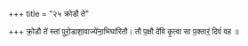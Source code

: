 +++
title = "२५ क्रोडौ ते"

+++
क्रो॒डौ ते॑ स्तां पुरो॒डाशा॒वाज्ये॑ना॒भिघा॑रितौ। तौ प॒क्षौ दे॑वि कृ॒त्वा सा प॒क्तारं॒ दिवं॑ वह ॥